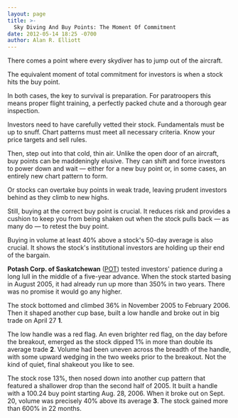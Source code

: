 ```yaml
---
layout: page
title: >-
  Sky Diving And Buy Points: The Moment Of Commitment
date: 2012-05-14 18:25 -0700
author: Alan R. Elliott
---
```





There comes a point where every skydiver has to jump out of the aircraft.

  

The equivalent moment of total commitment for investors is when a stock hits the buy point.

  

In both cases, the key to survival is preparation. For paratroopers this means proper flight training, a perfectly packed chute and a thorough gear inspection.

  

Investors need to have carefully vetted their stock. Fundamentals must be up to snuff. Chart patterns must meet all necessary criteria. Know your price targets and sell rules.

  

Then, step out into that cold, thin air. Unlike the open door of an aircraft, buy points can be maddeningly elusive. They can shift and force investors to power down and wait — either for a new buy point or, in some cases, an entirely new chart pattern to form.

  

Or stocks can overtake buy points in weak trade, leaving prudent investors behind as they climb to new highs.

  

Still, buying at the correct buy point is crucial. It reduces risk and provides a cushion to keep you from being shaken out when the stock pulls back — as many do — to retest the buy point.

  

Buying in volume at least 40% above a stock's 50-day average is also crucial. It shows the stock's institutional investors are holding up their end of the bargain.

  

**Potash Corp. of Saskatchewan** ([POT](https://research.investors.com/quote.aspx?symbol=POT)) tested investors' patience during a long lull in the middle of a five-year advance. When the stock started basing in August 2005, it had already run up more than 350% in two years. There was no promise it would go any higher.

  

The stock bottomed and climbed 36% in November 2005 to February 2006. Then it shaped another cup base, built a low handle and broke out in big trade on April 27 **1**.

  

The low handle was a red flag. An even brighter red flag, on the day before the breakout, emerged as the stock dipped 1% in more than double its average trade **2**. Volume had been uneven across the breadth of the handle, with some upward wedging in the two weeks prior to the breakout. Not the kind of quiet, final shakeout you like to see.

  

The stock rose 13%, then nosed down into another cup pattern that featured a shallower drop than the second half of 2005. It built a handle with a 100.24 buy point starting Aug. 28, 2006. When it broke out on Sept. 20, volume was precisely 40% above its average **3**. The stock gained more than 600% in 22 months.




